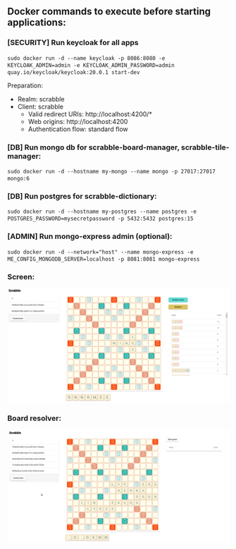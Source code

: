 ## Docker commands to execute before starting applications:

### [SECURITY] Run keycloak for all apps
```
sudo docker run -d --name keycloak -p 8086:8080 -e KEYCLOAK_ADMIN=admin -e KEYCLOAK_ADMIN_PASSWORD=admin quay.io/keycloak/keycloak:20.0.1 start-dev
```
Preparation:
- Realm: scrabble
- Client: scrabble
  - Valid redirect URIs: http://localhost:4200/*
  - Web origins: http://localhost:4200
  - Authentication flow: standard flow

### [DB] Run mongo db for scrabble-board-manager, scrabble-tile-manager:
```
sudo docker run -d --hostname my-mongo --name mongo -p 27017:27017 mongo:6
```

### [DB] Run postgres for scrabble-dictionary:
```
sudo docker run -d --hostname my-postgres --name postgres -e POSTGRES_PASSWORD=mysecretpassword -p 5432:5432 postgres:15
```

### [ADMIN] Run mongo-express admin (optional):
```
sudo docker run -d --network="host" --name mongo-express -e ME_CONFIG_MONGODB_SERVER=localhost -p 8081:8081 mongo-express
```

### Screen:

![](cloud-scrabble-v2.png)

### Board resolver:

![](cloud-scrabble-resolver.gif)